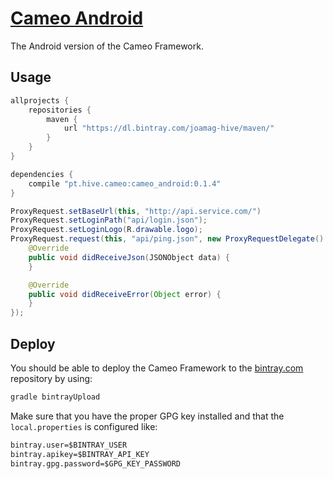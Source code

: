 # [Cameo Android](http://cameo-android.hive.pt/)

The Android version of the Cameo Framework.

## Usage

```gradle
allprojects {
    repositories {
        maven {
            url "https://dl.bintray.com/joamag-hive/maven/"
        }
    }
}

dependencies {
    compile "pt.hive.cameo:cameo_android:0.1.4"
}
```

```java
ProxyRequest.setBaseUrl(this, "http://api.service.com/")
ProxyRequest.setLoginPath("api/login.json");
ProxyRequest.setLoginLogo(R.drawable.logo);
ProxyRequest.request(this, "api/ping.json", new ProxyRequestDelegate() {
    @Override
    public void didReceiveJson(JSONObject data) {
    }

    @Override
    public void didReceiveError(Object error) {
    }
});
```

## Deploy

You should be able to deploy the Cameo Framework to the [bintray.com](http://bintray.com) repository by using:

```bash
gradle bintrayUpload
```

Make sure that you have the proper GPG key installed and that the `local.properties` is configured like:

```txt
bintray.user=$BINTRAY_USER
bintray.apikey=$BINTRAY_API_KEY
bintray.gpg.password=$GPG_KEY_PASSWORD
```
